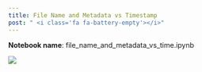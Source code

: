 ```yaml
---
title: File Name and Metadata vs Timestamp
post: " <i class='fa fa-battery-empty'></i>"
---
```


**Notebook name**: file_name_and_metadata_vs_time.ipynb

<img src='/images/comingsoon.png' />